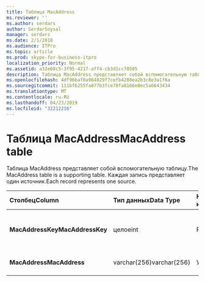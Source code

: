 ```yaml
---
title: Таблица MacAddress
ms.reviewer: ''
ms.author: serdars
author: SerdarSoysal
manager: serdars
ms.date: 2/1/2018
ms.audience: ITPro
ms.topic: article
ms.prod: skype-for-business-itpro
localization_priority: Normal
ms.assetid: a32e68c5-3f95-4217-aff4-cb3d1cc70505
description: Таблица MacAddress представляет собой вспомогательную таблицу. Каждая запись представляет один источник.
ms.openlocfilehash: 4df96baf0a964029f7cefb4288ea2b3c8e3a1f6a
ms.sourcegitcommit: 111bf6255fa877b3fce70fa8166e8ec5a6643434
ms.translationtype: MT
ms.contentlocale: ru-RU
ms.lasthandoff: 04/23/2019
ms.locfileid: "32212216"
---
```

# <a name="macaddress-table"></a><span data-ttu-id="abbf7-104">Таблица MacAddress</span><span class="sxs-lookup"><span data-stu-id="abbf7-104">MacAddress table</span></span>
 
<span data-ttu-id="abbf7-105">Таблица MacAddress представляет собой вспомогательную таблицу.</span><span class="sxs-lookup"><span data-stu-id="abbf7-105">The MacAddress table is a supporting table.</span></span> <span data-ttu-id="abbf7-106">Каждая запись представляет один источник.</span><span class="sxs-lookup"><span data-stu-id="abbf7-106">Each record represents one source.</span></span>
  
|<span data-ttu-id="abbf7-107">**Столбец**</span><span class="sxs-lookup"><span data-stu-id="abbf7-107">**Column**</span></span>|<span data-ttu-id="abbf7-108">**Тип данных**</span><span class="sxs-lookup"><span data-stu-id="abbf7-108">**Data Type**</span></span>|<span data-ttu-id="abbf7-109">**Ключ/индекс**</span><span class="sxs-lookup"><span data-stu-id="abbf7-109">**Key/Index**</span></span>|<span data-ttu-id="abbf7-110">**Сведения**</span><span class="sxs-lookup"><span data-stu-id="abbf7-110">**Details**</span></span>|
|:-----|:-----|:-----|:-----|
|<span data-ttu-id="abbf7-111">**MacAddressKey**</span><span class="sxs-lookup"><span data-stu-id="abbf7-111">**MacAddressKey**</span></span> <br/> |<span data-ttu-id="abbf7-112">целое</span><span class="sxs-lookup"><span data-stu-id="abbf7-112">int</span></span>  <br/> |<span data-ttu-id="abbf7-113">Primary</span><span class="sxs-lookup"><span data-stu-id="abbf7-113">Primary</span></span>  <br/> |<span data-ttu-id="abbf7-114">Уникальный номер, идентифицирующий Mac-адрес.</span><span class="sxs-lookup"><span data-stu-id="abbf7-114">Unique number identifying the Mac address.</span></span>  <br/> |
|<span data-ttu-id="abbf7-115">**MacAddress**</span><span class="sxs-lookup"><span data-stu-id="abbf7-115">**MacAddress**</span></span> <br/> |<span data-ttu-id="abbf7-116">varchar(256)</span><span class="sxs-lookup"><span data-stu-id="abbf7-116">varchar(256)</span></span>  <br/> |<span data-ttu-id="abbf7-117">Уникальный</span><span class="sxs-lookup"><span data-stu-id="abbf7-117">Unique</span></span>  <br/> |<span data-ttu-id="abbf7-118">Строка MAC-адреса.</span><span class="sxs-lookup"><span data-stu-id="abbf7-118">Mac address string.</span></span>  <br/> |
   

